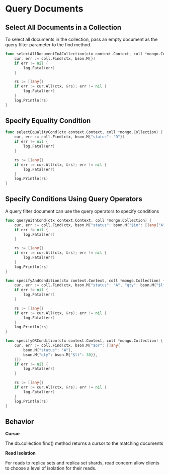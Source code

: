 # Query Documents

## Select All Documents in a Collection

To select all documents in the collection, pass an empty document as the query filter parameter to the find method.

```go
func selectAllDocumentInACollection(ctx context.Context, coll *mongo.Collection) {
	cur, err := coll.Find(ctx, bson.M{})
	if err != nil {
		log.Fatal(err)
	}

	rs := []any{}
	if err := cur.All(ctx, &rs); err != nil {
		log.Fatal(err)
	}
	log.Println(rs)
}
```

## Specify Equality Condition

```go
func selectEqualityCond(ctx context.Context, coll *mongo.Collection) {
	cur, err := coll.Find(ctx, bson.M{"status": "D"})
	if err != nil {
		log.Fatal(err)
	}

	rs := []any{}
	if err := cur.All(ctx, &rs); err != nil {
		log.Fatal(err)
	}
	log.Println(rs)
}
```

## Specify Conditions Using Query Operators

A query filter document can use the query operators to specify conditions

```go
func queryWithCond(ctx context.Context, coll *mongo.Collection) {
	cur, err := coll.Find(ctx, bson.M{"status": bson.M{"$in": []any{"A", "D"}}})
	if err != nil {
		log.Fatal(err)
	}

	rs := []any{}
	if err := cur.All(ctx, &rs); err != nil {
		log.Fatal(err)
	}
	log.Println(rs)
}

func specifyAndCondition(ctx context.Context, coll *mongo.Collection) {
	cur, err := coll.Find(ctx, bson.M{"status": "A", "qty": bson.M{"$lt": 30}})
	if err != nil {
		log.Fatal(err)
	}

	rs := []any{}
	if err := cur.All(ctx, &rs); err != nil {
		log.Fatal(err)
	}
	log.Println(rs)
}

func specifyORCondition(ctx context.Context, coll *mongo.Collection) {
	cur, err := coll.Find(ctx, bson.M{"$or": []any{
		bson.M{"status": "A"},
		bson.M{"qty": bson.M{"$lt": 30}},
	}})
	if err != nil {
		log.Fatal(err)
	}

	rs := []any{}
	if err := cur.All(ctx, &rs); err != nil {
		log.Fatal(err)
	}
	log.Println(rs)
}
```

## Behavior

**Cursor**

The db.collection.find() method returns a cursor to the matching documents

**Read Isolation**

For reads to replica sets and replica set shards, read concern allow clients to choose a level of isolation for their reads.

